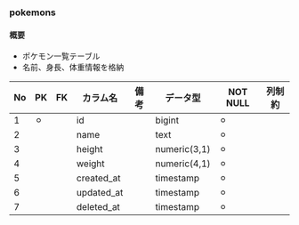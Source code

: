 
### pokemons
#### 概要
- ポケモン一覧テーブル
- 名前、身長、体重情報を格納

| No  | PK  | FK  | カラム名   | 備考 | データ型     | NOT NULL | 列制約 |
| --- | --- | --- | ---------- | ---- | ------------ | -------- | ------ |
| 1   | ⚪︎   |     | id         |      | bigint       | ⚪︎        |        |
| 2   |     |     | name       |      | text         | ⚪︎        |        |
| 3   |     |     | height     |      | numeric(3,1) | ⚪︎        |        |
| 4   |     |     | weight     |      | numeric(4,1) | ⚪︎        |        |
| 5   |     |     | created_at |      | timestamp    | ⚪︎        |        |
| 6   |     |     | updated_at |      | timestamp    | ⚪︎        |        |
| 7   |     |     | deleted_at |      | timestamp    | ⚪︎        |        |
